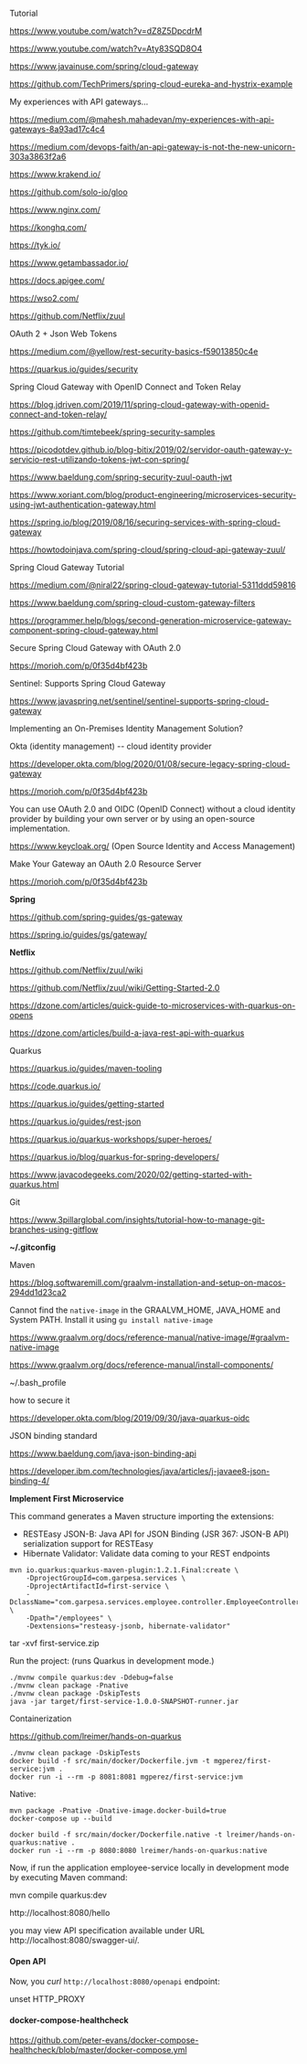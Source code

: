 Tutorial

https://www.youtube.com/watch?v=dZ8Z5DpcdrM

https://www.youtube.com/watch?v=Aty83SQD8O4



https://www.javainuse.com/spring/cloud-gateway

https://github.com/TechPrimers/spring-cloud-eureka-and-hystrix-example



My experiences with API gateways…

https://medium.com/@mahesh.mahadevan/my-experiences-with-api-gateways-8a93ad17c4c4

https://medium.com/devops-faith/an-api-gateway-is-not-the-new-unicorn-303a3863f2a6



https://www.krakend.io/

https://github.com/solo-io/gloo

https://www.nginx.com/

https://konghq.com/

https://tyk.io/

https://www.getambassador.io/

https://docs.apigee.com/

https://wso2.com/

https://github.com/Netflix/zuul





OAuth 2 + Json Web Tokens

https://medium.com/@yellow/rest-security-basics-f59013850c4e

https://quarkus.io/guides/security

Spring Cloud Gateway with OpenID Connect and Token Relay

https://blog.jdriven.com/2019/11/spring-cloud-gateway-with-openid-connect-and-token-relay/

https://github.com/timtebeek/spring-security-samples



https://picodotdev.github.io/blog-bitix/2019/02/servidor-oauth-gateway-y-servicio-rest-utilizando-tokens-jwt-con-spring/

https://www.baeldung.com/spring-security-zuul-oauth-jwt

https://www.xoriant.com/blog/product-engineering/microservices-security-using-jwt-authentication-gateway.html

https://spring.io/blog/2019/08/16/securing-services-with-spring-cloud-gateway

https://howtodoinjava.com/spring-cloud/spring-cloud-api-gateway-zuul/



Spring Cloud Gateway Tutorial

https://medium.com/@niral22/spring-cloud-gateway-tutorial-5311ddd59816

https://www.baeldung.com/spring-cloud-custom-gateway-filters

https://programmer.help/blogs/second-generation-microservice-gateway-component-spring-cloud-gateway.html

Secure Spring Cloud Gateway with OAuth 2.0

https://morioh.com/p/0f35d4bf423b



Sentinel: Supports Spring Cloud Gateway

https://www.javaspring.net/sentinel/sentinel-supports-spring-cloud-gateway



Implementing an On-Premises Identity Management Solution?

Okta (identity management) -- cloud identity provider

https://developer.okta.com/blog/2020/01/08/secure-legacy-spring-cloud-gateway

https://morioh.com/p/0f35d4bf423b

You can use OAuth 2.0 and OIDC (OpenID Connect) without a cloud identity provider by building your own server or by using an open-source implementation. 



https://www.keycloak.org/ (Open Source Identity and Access Management)



Make Your Gateway an OAuth 2.0 Resource Server

https://morioh.com/p/0f35d4bf423b



**Spring**

https://github.com/spring-guides/gs-gateway

https://spring.io/guides/gs/gateway/



**Netflix**

https://github.com/Netflix/zuul/wiki

https://github.com/Netflix/zuul/wiki/Getting-Started-2.0





https://dzone.com/articles/quick-guide-to-microservices-with-quarkus-on-opens

https://dzone.com/articles/build-a-java-rest-api-with-quarkus



Quarkus

https://quarkus.io/guides/maven-tooling

https://code.quarkus.io/

https://quarkus.io/guides/getting-started

https://quarkus.io/guides/rest-json

https://quarkus.io/quarkus-workshops/super-heroes/



https://quarkus.io/blog/quarkus-for-spring-developers/

https://www.javacodegeeks.com/2020/02/getting-started-with-quarkus.html



Git

https://www.3pillarglobal.com/insights/tutorial-how-to-manage-git-branches-using-gitflow



**~/.gitconfig**

Maven

https://blog.softwaremill.com/graalvm-installation-and-setup-on-macos-294dd1d23ca2

Cannot find the `native-image` in the GRAALVM_HOME, JAVA_HOME and System PATH. Install it using `gu install native-image`

https://www.graalvm.org/docs/reference-manual/native-image/#graalvm-native-image

https://www.graalvm.org/docs/reference-manual/install-components/

~/.bash_profile

how to secure it

https://developer.okta.com/blog/2019/09/30/java-quarkus-oidc



JSON binding standard

https://www.baeldung.com/java-json-binding-api

https://developer.ibm.com/technologies/java/articles/j-javaee8-json-binding-4/



**Implement First Microservice** 

This command generates a Maven structure importing the extensions:

- RESTEasy JSON-B:  Java API for JSON Binding (JSR 367: JSON-B API) serialization support for RESTEasy
- Hibernate Validator: Validate data coming to your REST endpoints

```
mvn io.quarkus:quarkus-maven-plugin:1.2.1.Final:create \
    -DprojectGroupId=com.garpesa.services \
    -DprojectArtifactId=first-service \
    -DclassName="com.garpesa.services.employee.controller.EmployeeController" \
    -Dpath="/employees" \
    -Dextensions="resteasy-jsonb, hibernate-validator"
```

tar -xvf first-service.zip

Run the project: (runs Quarkus in development mode.)

```
./mvnw compile quarkus:dev -Ddebug=false
./mvnw clean package -Pnative
./mvnw clean package -DskipTests
java -jar target/first-service-1.0.0-SNAPSHOT-runner.jar
```

Containerization

https://github.com/lreimer/hands-on-quarkus

```
./mvnw clean package -DskipTests
docker build -f src/main/docker/Dockerfile.jvm -t mgperez/first-service:jvm .
docker run -i --rm -p 8081:8081 mgperez/first-service:jvm
```

Native:

```
mvn package -Pnative -Dnative-image.docker-build=true
docker-compose up --build

docker build -f src/main/docker/Dockerfile.native -t lreimer/hands-on-quarkus:native .
docker run -i --rm -p 8080:8080 lreimer/hands-on-quarkus:native
```



Now, if run the application employee-service locally in development mode by executing Maven command:

 mvn compile quarkus:dev 

http://localhost:8080/hello



you may view API specification available under URL http://localhost:8080/swagger-ui/.



#### Open API

Now, you *curl* `http://localhost:8080/openapi` endpoint:

unset HTTP_PROXY





#### docker-compose-healthcheck

https://github.com/peter-evans/docker-compose-healthcheck/blob/master/docker-compose.yml